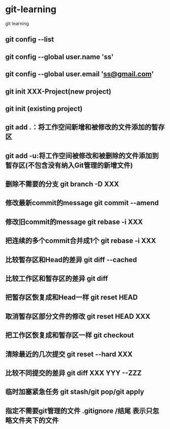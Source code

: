 # git-learning
git learning

## git config --list
## git config --global user.name 'ss'
## git config --global user.email 'ss@gmail.com'
## git init XXX-Project(new project)
## git init (existing project)


## git add .：将工作空间新增和被修改的文件添加的暂存区
## git add -u:将工作空间被修改和被删除的文件添加到暂存区(不包含没有纳入Git管理的新增文件)


## 
## 删除不需要的分支 git branch -D XXX
## 修改最新commit的message git commit --amend
## 修改旧commit的message git rebase -i XXX
## 把连续的多个commit合并成1个 git rebase -i XXX
## 比较暂存区和Head的差异 git diff --cached
## 比较工作区和暂存区的差异 git diff
## 把暂存区恢复成和Head一样 git reset HEAD
## 取消暂存区部分文件的修改 git reset HEAD XXX
## 把工作区恢复成和暂存区一样 git checkout
## 清除最近的几次提交 git reset --hard XXX
## 比较不同提交的差异 git diff XXX YYY --ZZZ
## 临时加塞紧急任务 git stash/git pop/git apply
## 指定不需要git管理的文件 .gitignore /结尾 表示只忽略文件夹下的文件
## 
